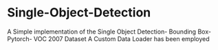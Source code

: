 # Single-Object-Detection
A Simple implementation of the Single Object Detection- Bounding Box- Pytorch- VOC 2007 Dataset
A Custom Data Loader has been employed

